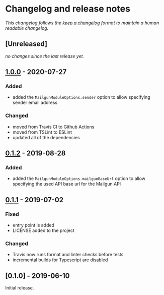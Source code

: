 # Changelog and release notes

_This changelog follows the [keep a changelog][1] format to maintain a human readable changelog._

## [Unreleased]

_no changes since the last release yet._

## [1.0.0][1.0.0] - 2020-07-27

### Added

- added the `MailgunModuleOptions.sender` option to allow specifying sender email address

### Changed

- moved from Travis CI to Github Actions
- moved from TSLint to ESLint
- updated all of the dependencies

## [0.1.2][0.1.2] - 2019-08-28

### Added

- added the `MailgunModuleOptions.mailgunBaseUrl` option to allow specifying the used API base url for the Mailgun API

## [0.1.1][0.1.1] - 2019-07-02

### Fixed

- entry point is added
- LICENSE added to the project

### Changed

- Travis now runs format and linter checks before tests
- incremental builds for Typescript are disabled

## [0.1.0] - 2019-06-10

Initial release.

<!-- compare URL for every tagged release -->

[1.0.0]: https://github.com/spreadmonitor/nest-mailgun-module/compare/v0.1.2...v1.0.0
[0.1.2]: https://github.com/spreadmonitor/nest-mailgun-module/compare/v0.1.1...v0.1.2
[0.1.1]: https://github.com/spreadmonitor/nest-mailgun-module/compare/v0.1.0...v0.1.1
[1]: http://keepachangelog.com/en/1.0.0/
